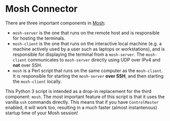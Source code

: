 # Mosh Connector

There are three important components in [Mosh](https://github.com/mobile-shell/mosh):

- `mosh-server` is the one that runs on the remote host and is responsible for hosting the terminals.
- `mosh-client` is the one that runs on the interactive local machine (e.g. a machine actively used by a user such as laptops or workstations), and is responsible for displaying the terminal from a `mosh-server`. The `mosh-client` communicates to `mosh-server` directly using UDP over IPv4 and **not** over SSH.
- `mosh` is a Perl script that runs on the same computer as the `mosh-client`. It is responsible for starting the `mosh-server` **over SSH**, and then starting the `mosh-client` locally.

This Python 3 script is intended as a drop-in replacement for the third component: `mosh`. The most important feature of this script is that it uses the vanilla `ssh` commands directly. This means that if you have `ControlMaster` enabled, it will work too, resulting in a much faster (almost instantenous) startup time of your Mosh session!
